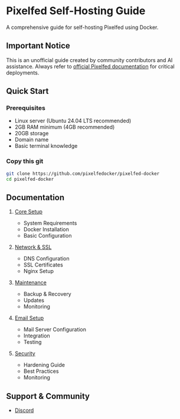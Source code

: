 # Pixelfed Self-Hosting Guide

A comprehensive guide for self-hosting Pixelfed using Docker.

## Important Notice
This is an unofficial guide created by community contributors and AI assistance. Always refer to [official Pixelfed documentation](https://docs.pixelfed.org/) for critical deployments.

## Quick Start

### Prerequisites
- Linux server (Ubuntu 24.04 LTS recommended)
- 2GB RAM minimum (4GB recommended)
- 20GB storage
- Domain name
- Basic terminal knowledge

### Copy this git
```bash
git clone https://github.com/pixelfedocker/pixelfed-docker
cd pixelfed-docker
```

## Documentation

1. [Core Setup](docs/01-core-setup.md)
   - System Requirements
   - Docker Installation
   - Basic Configuration

2. [Network & SSL](docs/02-network-ssl.md)
   - DNS Configuration
   - SSL Certificates
   - Nginx Setup

3. [Maintenance](docs/03-maintenance.md)
   - Backup & Recovery
   - Updates
   - Monitoring

4. [Email Setup](docs/04-email-setup.md)
   - Mail Server Configuration
   - Integration
   - Testing

5. [Security](docs/05-security.md)
   - Hardening Guide
   - Best Practices
   - Monitoring

## Support & Community

- [Discord](https://discord.gg/pixelfed)
